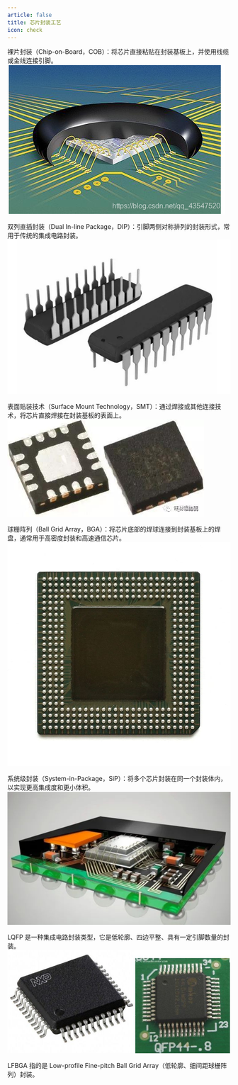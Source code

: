 ```yaml
---
article: false
title: 芯片封装工艺
icon: check
---
```


裸片封装（Chip-on-Board，COB）：将芯片直接粘贴在封装基板上，并使用线缆或金线连接引脚。
![img.png](img%2Fimg.png)

双列直插封装（Dual In-line Package，DIP）：引脚两侧对称排列的封装形式，常用于传统的集成电路封装。
![img_1.png](img%2Fimg_1.png)

表面贴装技术（Surface Mount Technology，SMT）：通过焊接或其他连接技术，将芯片直接焊接在封装基板的表面上。
![img_2.png](img%2Fimg_2.png)

球栅阵列（Ball Grid Array，BGA）：将芯片底部的焊球连接到封装基板上的焊盘，通常用于高密度封装和高速通信芯片。
![img_3.png](img%2Fimg_3.png)

系统级封装（System-in-Package，SiP）：将多个芯片封装在同一个封装体内，以实现更高集成度和更小体积。
![img_4.png](img%2Fimg_4.png)

LQFP 是一种集成电路封装类型，它是低轮廓、四边平整、具有一定引脚数量的封装。
![img_5.png](img%2Fimg_5.png)

LFBGA 指的是 Low-profile Fine-pitch Ball Grid Array（低轮廓、细间距球栅阵列）封装。
































